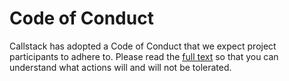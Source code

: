 # Code of Conduct

Callstack has adopted a Code of Conduct that we expect project participants to adhere to. Please read the [full text](https://callstack.com/code-of-conduct/?utm_source=github.com&utm_medium=referral&utm_campaign=PROJECT_NAME&utm_term=code-of-conduct) so that you can understand what actions will and will not be tolerated.
